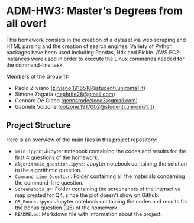 # ADM-HW3: Master's Degrees from all over!

This homework consists in the creation of a dataset via web scraping and HTML parsing and the creation of search engines. Variety of Python packages have been used including Pandas, Ntlk and Pickle. AWS EC2 instances were used in order to execute the Linux commands needed for the command-line task.

Members of the Group 11:   
- Paolo Zilviano (zilviano.1916518@studenti.uniroma1.it)
- Simone Zagaria (nephrite28@gmail.com)
- Gennaro De Cicco (gennarodecicco3@gmail.com)
- Gabriele Volzone (volzone.1917002@studenti.uniroma1.it)

## Project Structure

Here is an overview of the main files in this project repository:

- `main.ipynb`: Jupyter notebook containing the codes and results for the first 4 questions of the homework.
- `algorithmic_question.ipynb`: Jupyter notebook containing the solution to the algorithmic question.
- `Command Line Question`: Folder containing all the materials concerning the command-line question.
- `Screenshots_Q4`: Folder containing the screenshots of the interactive map created for Q4, since the plot doesn't show on Github.
- `Q5_Bonus.ipynb`: Jupyter notebook containing the codes and results for the bonus question (Q5) of the homework.
- `README.md`: Markdown file with information about the project.
